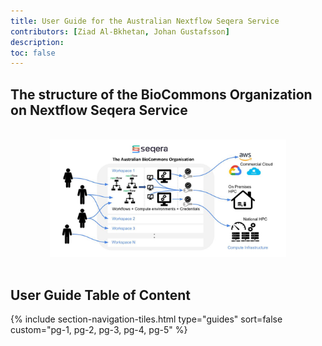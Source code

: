 ```yaml
---
title: User Guide for the Australian Nextflow Seqera Service
contributors: [Ziad Al-Bkhetan, Johan Gustafsson]
description: 
toc: false
---
```


## The structure of the BioCommons Organization on Nextflow Seqera Service

<br/>
<div style="text-align:center"><img width="75%" src="../assets/doc_img/bc-org.png"/></div>
<br/>

  
## User Guide Table of Content

{% include section-navigation-tiles.html type="guides" sort=false custom="pg-1, pg-2, pg-3, pg-4, pg-5" %}

